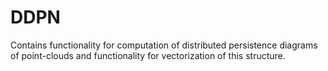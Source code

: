 # DDPN
Contains functionality for computation of distributed persistence diagrams of point-clouds and functionality for vectorization of this structure.
